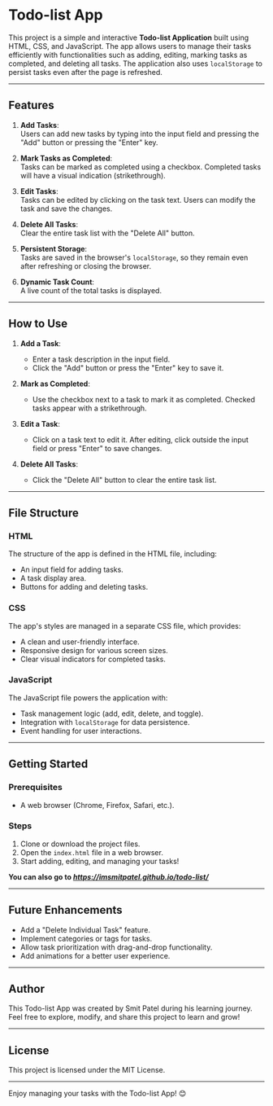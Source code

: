 # Todo-list App

This project is a simple and interactive **Todo-list Application** built using HTML, CSS, and JavaScript. The app allows users to manage their tasks efficiently with functionalities such as adding, editing, marking tasks as completed, and deleting all tasks. The application also uses `localStorage` to persist tasks even after the page is refreshed.

---

## Features

1. **Add Tasks**:  
   Users can add new tasks by typing into the input field and pressing the "Add" button or pressing the "Enter" key.

2. **Mark Tasks as Completed**:  
   Tasks can be marked as completed using a checkbox. Completed tasks will have a visual indication (strikethrough).

3. **Edit Tasks**:  
   Tasks can be edited by clicking on the task text. Users can modify the task and save the changes.

4. **Delete All Tasks**:  
   Clear the entire task list with the "Delete All" button.

5. **Persistent Storage**:  
   Tasks are saved in the browser's `localStorage`, so they remain even after refreshing or closing the browser.

6. **Dynamic Task Count**:  
   A live count of the total tasks is displayed.

---

## How to Use

1. **Add a Task**:

   - Enter a task description in the input field.
   - Click the "Add" button or press the "Enter" key to save it.

2. **Mark as Completed**:

   - Use the checkbox next to a task to mark it as completed. Checked tasks appear with a strikethrough.

3. **Edit a Task**:

   - Click on a task text to edit it. After editing, click outside the input field or press "Enter" to save changes.

4. **Delete All Tasks**:
   - Click the "Delete All" button to clear the entire task list.

---

## File Structure

### **HTML**

The structure of the app is defined in the HTML file, including:

- An input field for adding tasks.
- A task display area.
- Buttons for adding and deleting tasks.

### **CSS**

The app's styles are managed in a separate CSS file, which provides:

- A clean and user-friendly interface.
- Responsive design for various screen sizes.
- Clear visual indicators for completed tasks.

### **JavaScript**

The JavaScript file powers the application with:

- Task management logic (add, edit, delete, and toggle).
- Integration with `localStorage` for data persistence.
- Event handling for user interactions.

---

## Getting Started

### Prerequisites

- A web browser (Chrome, Firefox, Safari, etc.).

### Steps

1. Clone or download the project files.
2. Open the `index.html` file in a web browser.
3. Start adding, editing, and managing your tasks!

**You can also go to *https://imsmitpatel.github.io/todo-list/***

---

## Future Enhancements

- Add a "Delete Individual Task" feature.
- Implement categories or tags for tasks.
- Allow task prioritization with drag-and-drop functionality.
- Add animations for a better user experience.

---

## Author

This Todo-list App was created by Smit Patel during his learning journey.
Feel free to explore, modify, and share this project to learn and grow!

---

## License

This project is licensed under the MIT License.

---

Enjoy managing your tasks with the Todo-list App! 😊
